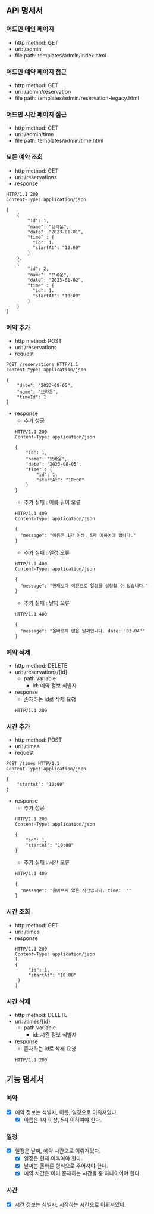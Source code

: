 ## API 명세서

### 어드민 메인 페이지
- http method: GET
- uri: /admin
- file path: templates/admin/index.html

### 어드민 예약 페이지 접근
- http method: GET
- uri: /admin/reservation
- file path: templates/admin/reservation-legacy.html

### 어드민 시간 페이지 접근
- http method: GET
- uri: /admin/time
- file path: templates/admin/time.html

### 모든 예약 조회
- http method: GET
- uri: /reservations
- response
```
HTTP/1.1 200 
Content-Type: application/json

[
    {
        "id": 1,
        "name": "브라운",
        "date": "2023-01-01",
        "time" : {
          "id": 1.
          "startAt": "10:00"
        }
    },
    {
        "id": 2,
        "name": "브라운",
        "date": "2023-01-02",
        "time" : {
          "id": 1.
          "startAt": "10:00"
        }
    }
]
```

### 예약 추가
- http method: POST
- uri: /reservations
- request
```
POST /reservations HTTP/1.1
content-type: application/json

{
    "date": "2023-08-05",
    "name": "브라운",
    "timeId": 1
}
```
- response
  - 추가 성공
  ```
  HTTP/1.1 200 
  Content-Type: application/json
  
  {
      "id": 1,
      "name": "브라운",
      "date": "2023-08-05",
      "time" : {
          "id": 1.
          "startAt": "10:00"
      }
  }
  ```
  - 추가 실패 : 이름 길이 오류
  ```
  HTTP/1.1 400 
  Content-Type: application/json
  
  {
    "message": "이름은 1자 이상, 5자 이하여야 합니다."
  }  
  ```
  - 추가 실패 : 일정 오류
  ```
  HTTP/1.1 400 
  Content-Type: application/json
  
  {
    "message": "현재보다 이전으로 일정을 설정할 수 없습니다."
  }
  ```
  - 추가 실패 : 날짜 오류
  ```
  HTTP/1.1 400
  
  {
    "message": "올바르지 않은 날짜입니다. date: '03-04'"
  }
  ```

### 예약 삭제
- http method: DELETE
- uri: /reservations/{id}
  - path variable
    - id: 예약 정보 식별자
- response
  - 존재하는 id로 삭제 요청
  ```
  HTTP/1.1 200
  ```
  
### 시간 추가
- http method: POST
- uri: /times
- request
```
POST /times HTTP/1.1
Content-Type: application/json
 
{
    "startAt": "10:00"
}
```
- response
  - 추가 성공
  ```
  HTTP/1.1 200 
  Content-Type: application/json
  
  {
      "id": 1,
      "startAt": "10:00"
  }
  ```
  - 추가 실패 : 시간 오류
  ```
  HTTP/1.1 400
  
  {
    "message": "올바르지 않은 시간입니다. time: ''"
  }
  ```

### 시간 조회
- http method: GET
- uri: /times
- response
   ```
  HTTP/1.1 200 
  Content-Type: application/json
  [
   {
        "id": 1,
        "startAt": "10:00"
    }
  ]
  ```

### 시간 삭제
- http method: DELETE
- uri: /times/{id}
  - path variable
    - id: 시간 정보 식별자
- response
  - 존재하는 id로 삭제 요청
  ```
  HTTP/1.1 200
  ```

## 기능 명세서

### 예약
- [x] 예약 정보는 식별자, 이름, 일정으로 이뤄져있다.
  - [x] 이름은 1자 이상, 5자 이하여야 한다.

### 일정
- [x] 일정은 날짜, 예약 시간으로 이뤄져있다.
  - [x] 일정은 현재 이후여야 한다.
  - [x] 날짜는 올바른 형식으로 주어져야 한다.
  - [x] 예약 시간은 이미 존재하는 시간들 중 하나이어야 한다.

### 시간
- [x] 시간 정보는 식별자, 시작하는 시간으로 이뤄져있다.
